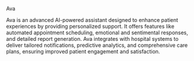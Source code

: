 Ava

Ava is an advanced AI-powered assistant designed to enhance patient experiences by providing personalized support. It offers features like automated appointment scheduling, emotional and sentimental responses, and detailed report generation. Ava integrates with hospital systems to deliver tailored notifications, predictive analytics, and comprehensive care plans, ensuring improved patient engagement and satisfaction.
